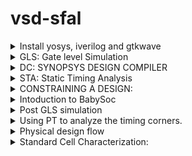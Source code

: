 # vsd-sfal
<details>
<summary>
Install yosys, iverilog and gtkwave </summary>
1.1: install yosys

    $ sudo apt-get update


    $ git clone https://github.com/YosysHQ/yosys.git


    $ cd yosys


    $ sudo apt install make (If make is not installed please install it) 


    $ sudo apt-get install build-essential clang bison flex \
    libreadline-dev gawk tcl-dev libffi-dev git \
    graphviz xdot pkg-config python3 libboost-system-dev \
    libboost-python-dev libboost-filesystem-dev zlib1g-dev

    
    $ make config-gcc


    $ make 


    $ sudo make instal


yosys:


![Screenshot from 2024-07-23 02-54-34](https://github.com/user-attachments/assets/61eb255c-02e2-408a-8fcf-77741d4e4a8f)


1.2: install icarus-iverilog


    sudo apt-get update


    sudo apt-get install iverilog


![Screenshot from 2024-07-23 02-51-13](https://github.com/user-attachments/assets/2141a391-6055-44f6-965e-6fbb0829239e)


1.3: install gtkwave


    sudo apt-get update


    sudo apt install gtkwave


![Screenshot from 2024-07-23 02-56-14](https://github.com/user-attachments/assets/b135e337-7015-41c2-98a5-b90ea0192c4a)


1.4: Iverilog:


Used to verify the rtl code for basic gates, adders, multipliers, adders etc. 
All the verilog codes have assosciated Test bench. 
Iverilog uses two arguments to dump a intermediate a.out file, which can be run in terminal to get the the VCD file.
VCD: Value change dump
     
 ![Screenshot from 2024-07-23 03-01-24](https://github.com/user-attachments/assets/060e9b70-54c1-46b8-95a4-5f03f40a3157)


vcd file is launched using gtkwave to verify the waveform:


![Screenshot from 2024-07-23 23-46-41](https://github.com/user-attachments/assets/20fd89c5-7d97-451e-a639-ca7bff8639d9)
![Screenshot from 2024-07-23 23-47-33](https://github.com/user-attachments/assets/294f982d-200d-4c10-93a4-18c72ba35c47)

     
Snippet from Test Bench to verify the output of counter:

![Screenshot from 2024-07-23 23-51-20](https://github.com/user-attachments/assets/bb801a3e-9d40-4f04-bcce-cec7e3b95482)

YOSYS: The open source synthesizer tool

![Screenshot from 2024-07-23 02-54-34](https://github.com/user-attachments/assets/78bd9e4a-dd80-4830-8b0e-3d92c5e3b760)

commands used: in order

Read Liberty: The Infamous .lib file. Lib used here is sky130 typical library. P: Typical T:25 V:1.8v

    read_liberty -lib ../../../sky130RTLDesignAndSynthesisWorkshop/lib/sky130_fd_sc_hd__tt_025C_1v80.lib  

Read verilog: path to vrilog file mentioned here

     read_verilog ../../../sky130RTLDesignAndSynthesisWorkshop/verilog_files/good_counter.v 

Yosys command to synthesize the deign under test to generic tech, irrespective og the sky130nm tech

    synth -top good_counter 

Tech mapping to sky130nm cells, This gives us data on what kind of cells were handpicked from sky130 lib

    abc -liberty ../../../sky130RTLDesignAndSynthesisWorkshop/lib/sky130_fd_sc_hd__tt_025C_1v80.lib 

SHOW: command use to view the dumped schematic/logic, in its Heirachical or flat nature

    show 

Write the gate level netlist (Heirarchical netlist), which can be used further for Placement and Route activites.

    write_verilog -noattr good_counter_ghnetlist.v

Flatten: Command used to get flat netlist.

    flatten

Write out the gate level netlist for the flatten netlist

    write_verilog -noattr good_counter_gfnetlist.v

![Screenshot from 2024-07-23 03-08-18](https://github.com/user-attachments/assets/3403b482-1a57-475e-b0f9-608b9d7f68e5)
![Screenshot from 2024-07-23 03-09-22](https://github.com/user-attachments/assets/9b2c5335-a327-4013-b207-15621caee607)
![Screenshot from 2024-07-23 03-10-48](https://github.com/user-attachments/assets/0473cccc-a0cc-4b0d-9c16-970ab71611a6)
![Screenshot from 2024-07-23 03-11-16](https://github.com/user-attachments/assets/1e0ade3a-f3b8-465e-9bd0-13d044e67610)
![Screenshot from 2024-07-24 00-07-22](https://github.com/user-attachments/assets/04a88079-4884-47f3-907d-3a94e4c3900d)


Synthesized netlist:


![image](https://github.com/user-attachments/assets/0477bef7-a001-48e7-aef5-049b15a372b9)


Sky130 lib snippet:


![Screenshot from 2024-07-25 00-41-18](https://github.com/user-attachments/assets/82ace1d9-7a33-45c3-a440-0e404f70bd35)


Hierarchy vs Flat netlist: .v file used: multiple_modules.v


    read_liberty -lib ../../../sky130RTLDesignAndSynthesisWorkshop/lib/sky130_fd_sc_hd__tt_025C_1v80.lib 
    read_verilog ../../../sky130RTLDesignAndSynthesisWorkshop/verilog_files/multiple_modules.v 
    synth -top multiple_modules 
    show multiple_modules 
    abc -liberty ../../../sky130RTLDesignAndSynthesisWorkshop/lib/sky130_fd_sc_hd__tt_025C_1v80.lib 
    

synth -top multiple_modules: return defaults Heirarchy enabled design.

![Screenshot from 2024-07-25 02-04-32](https://github.com/user-attachments/assets/754cb398-32e9-48a0-a4a2-20554d602049)


flatten: command used to get Flat netlist

![Screenshot from 2024-07-25 02-08-17](https://github.com/user-attachments/assets/ed1ff579-4fd1-4386-814f-e3a0590bdf98)

Submodule level synthesis:
Need: 

To instantisate "identical modules" multiple times in a design, instaed of overloading the tool, that can break due to the code repitition.
The synthesized module can be instantiated as many times as we need and stich them in top file.

synth -top sub_module1:

![Screenshot from 2024-07-25 02-27-55](https://github.com/user-attachments/assets/e82d0a6e-c3fd-4738-9c2b-e8cc385e6934)

![Screenshot from 2024-07-25 02-21-28](https://github.com/user-attachments/assets/685592bc-48ed-4236-93c2-37ed1ed89d72)


synth -top sub_module2:


![Screenshot from 2024-07-25 02-28-12](https://github.com/user-attachments/assets/27f6d605-0778-4b67-b52d-2775d0d3ae29)

![Screenshot from 2024-07-25 02-22-43](https://github.com/user-attachments/assets/9bc86156-5be5-47f5-a93f-180062f89ce2)


# DFF usage in Yosys.
## DFF with asynchronous reset:
verilog snippet:

![Screenshot from 2024-07-27 21-45-30](https://github.com/user-attachments/assets/f29aa735-59c7-4915-aa38-cb9d9e5a4c38)


Waveform:

![Screenshot from 2024-07-27 18-02-34](https://github.com/user-attachments/assets/53a9ec55-f3b5-4c50-9702-a23afa80dc21)

show:
![Screenshot from 2024-07-27 22-07-29](https://github.com/user-attachments/assets/3acd41b7-644b-43eb-8fcd-be06ab0cbfd3)

synthesized netlist:
![Screenshot from 2024-07-27 22-10-25](https://github.com/user-attachments/assets/df723a86-442d-4ed6-9653-056e0b292db2)



## DFF with Asynchronouts set

Verilog snippet:

![Screenshot from 2024-07-27 21-45-55](https://github.com/user-attachments/assets/c82714ec-89a5-4acc-9f68-12eec14dfaba)

Waveform:

![Screenshot from 2024-07-27 18-07-07](https://github.com/user-attachments/assets/78b0b162-b275-4c95-be61-36733492e0a0)

show:

![Screenshot from 2024-07-27 22-13-35](https://github.com/user-attachments/assets/36f77fd8-6e36-4839-abb4-5e608d541ffb)

Synthesized netlist:

![Screenshot from 2024-07-27 22-15-18](https://github.com/user-attachments/assets/031a35e7-660b-4811-9819-d8e8c95c85dc)




# Combination and Sequential Optimizations:
## Topics like: Constant propagation, Boolean optimisation, State Optimisation, Retiming, Logic Cloning were explained with basic combinational and DFF gates.

# Opt Lab
To understand the implementation of basic Ternary statements into logic gates by Yosys.

Verilog snippet:

![Screenshot from 2024-07-27 22-32-09](https://github.com/user-attachments/assets/7394f217-818e-4787-b59f-2d8da384f607)

Basically a ternary expression for AND gate: Yosys implementing and gate with Opt_clean -purge

![Screenshot from 2024-07-27 22-31-07](https://github.com/user-attachments/assets/473849e9-bea9-4157-bda1-4dcf2f94b25c)

commands used:

![Screenshot from 2024-07-27 22-33-56](https://github.com/user-attachments/assets/a4de0ffe-fd1b-4738-a2b7-886958038be7)

# Opt check 2

Verilog snippet:

![Screenshot from 2024-07-27 22-48-31](https://github.com/user-attachments/assets/866b5a1a-5e03-463f-bb7b-e49ba7fc7903)


OR gate Implemented:


show: before

    opt_purge -clean

![Screenshot from 2024-07-27 22-40-36](https://github.com/user-attachments/assets/cd1ac00e-d776-4280-be68-f02e32715a3e)

After:    
    Opt_clean -purge
    
    
show:

![Screenshot from 2024-07-27 22-42-03](https://github.com/user-attachments/assets/76c79d4c-96c8-4bff-81c6-346a764e9ca8)


Stats: 

before mapping

![Screenshot from 2024-07-27 22-40-19](https://github.com/user-attachments/assets/234fe7cc-24b9-4812-b0ba-6e5816682557)


Stats: 

after mapping

![Screenshot from 2024-07-27 22-41-27](https://github.com/user-attachments/assets/03d960d1-3883-4388-8417-7c33c67799cf)

# 3 input and gate

verilog snippet:

![Screenshot from 2024-07-27 22-51-50](https://github.com/user-attachments/assets/97052fa5-9297-4c5b-bb5b-649b1ed03069)

abc mapped:

![Screenshot from 2024-07-27 22-51-17](https://github.com/user-attachments/assets/e0697802-85b7-426f-af5d-2999dbe69c39)


# Sequential Optimization:

Verilog snippet:

D Flip Flop implemeted due to Q toggling

![Screenshot from 2024-07-27 23-35-10](https://github.com/user-attachments/assets/6fafcf37-ef69-4e66-8b39-69fe528f11f4)

show:

![Screenshot from 2024-07-27 23-29-37](https://github.com/user-attachments/assets/30a592ed-adde-4848-8a17-b11ac6c6c892)


gate level netlist:

![Screenshot from 2024-07-27 23-38-10](https://github.com/user-attachments/assets/a9a1cff7-fb5c-4a55-8e47-e75ffafcca1e)


Verilog snippet:

DFF not inferred due to tie high logic equivalent circuit.

![Screenshot from 2024-07-27 23-34-35](https://github.com/user-attachments/assets/fedefd3b-9abb-45b0-86cb-732b894365d5)



show:

![Screenshot from 2024-07-27 23-31-22](https://github.com/user-attachments/assets/ff6dd6a6-c518-402e-93f5-0e3cfba21207)


gate level netlist:

![Screenshot from 2024-07-27 23-34-35](https://github.com/user-attachments/assets/750179f8-6e79-4b1f-b36c-d9801178083c)


DFF const 3: The tricky Flop: Reset and Set flop with Reset and clock shorted. A small glitch can be observed in gtkwave simulation.
This can break the circuit functionality, if not handled carefully.

verilog snippet:

![Screenshot from 2024-07-27 23-54-32](https://github.com/user-attachments/assets/443e3290-9f78-4f3e-866b-25450ebb6810)


gtkwave simualtion:

![Screenshot from 2024-07-28 00-11-26](https://github.com/user-attachments/assets/9fd415d7-cce7-4829-90e1-53f0fdfcd00a)



show:

![Screenshot from 2024-07-27 23-49-57](https://github.com/user-attachments/assets/0ad89813-ffbe-4a33-9e1b-a2db413d3f53)


gate level netlist:

![Screenshot from 2024-07-27 23-51-24](https://github.com/user-attachments/assets/3fa31271-e753-46b9-859c-bf029b608dfd)

</details>

<details>
<summary> GLS: Gate level Simulation </summary>
    
## caveats observed in verilog coding that will affect GLS mismtach.
1. sensitivity level mismtach
2. blocking and non blocking mismatch
3. non standandard verilog coding

## Sensitivity level mismtach

![Screenshot from 2024-07-29 20-12-09](https://github.com/user-attachments/assets/6cba1d83-68c2-4f18-b643-c6402450a7a0)

## Blocking and non blocking statements

![Screenshot from 2024-07-29 20-13-38](https://github.com/user-attachments/assets/a0ca6b6c-98e4-4a31-a7b5-94b3d22be058)
![Screenshot from 2024-07-29 20-14-46](https://github.com/user-attachments/assets/f05a6916-27ee-46ff-ab41-bd06d6692840)
![Screenshot from 2024-07-29 20-15-22](https://github.com/user-attachments/assets/13786a92-e1c3-4f29-9f11-009e7306b338)


## Good Simulation match between: verilog and gate level netlist

Verilog Snippet:

![Screenshot from 2024-07-29 20-21-06](https://github.com/user-attachments/assets/03318624-3867-4e9f-8e7a-458707363292)


gtkwave simulation:

![Screenshot from 2024-07-29 20-20-15](https://github.com/user-attachments/assets/d7512a46-239a-4c8b-b304-d9ed13938124)



gate level netlist:

![Screenshot from 2024-07-29 20-21-50](https://github.com/user-attachments/assets/a6cbe528-f675-477d-a309-9ab7c0795711)



gtkwave simulation:
![Screenshot from 2024-07-29 20-24-54](https://github.com/user-attachments/assets/60214645-39fa-4fd5-abe0-b21c059545fd)



commands used:

Yosys:

    read_liberty -lib ../../../sky130RTLDesignAndSynthesisWorkshop/lib/sky130_fd_sc_hd__tt_025C_1v80.lib 
    read_verilog ../../../sky130RTLDesignAndSynthesisWorkshop/verilog_files/good_mux.v 
    synth -top good_mux 
    abc -liberty ../../../sky130RTLDesignAndSynthesisWorkshop/lib/sky130_fd_sc_hd__tt_025C_1v80.lib 
    show 
    write_verilog -noattr good_mux_gnetlist.v

iverilog and gtkwave commands used:

    iverilog ../sky130RTLDesignAndSynthesisWorkshop/my_lib/verilog_model/primitives.v ../sky130RTLDesignAndSynthesisWorkshop/my_lib/verilog_model/sky130_fd_sc_hd.v ../yosys/projects/gls_lab/good_mux_gnetlist.v         ../sky130RTLDesignAndSynthesisWorkshop/verilog_files/tb_good_mux.v

gtkwave tb_good_mux.vcd


## Simulation mismatch: due to sensitivity mismatch

verilog snippet:

![Screenshot from 2024-07-29 20-27-13](https://github.com/user-attachments/assets/0c69ea6d-024c-4df5-adf2-f72745af21ef)



gtkwave simulation:

![Screenshot from 2024-07-29 20-29-34](https://github.com/user-attachments/assets/3b560420-6417-4cd6-ba4f-ec5275d1019e)



gate level netlist:

![Screenshot from 2024-07-29 20-32-10](https://github.com/user-attachments/assets/3f22ff1f-4bf1-4fb6-a2f7-f685b29e2f1d)




gtkwave simulation:

![Screenshot from 2024-07-29 20-34-42](https://github.com/user-attachments/assets/8e6db773-deae-4d51-b14a-2296bffdf66d)



yosys:

![Screenshot from 2024-07-29 20-30-55](https://github.com/user-attachments/assets/26da1829-5753-4f01-aee2-000401932e07)


</details>

<details>

<summary>
DC: SYNOPSYS DESIGN COMPILER</summary>

## Sythesis tool: Used to convert RTL to gate level netlist.

![Screenshot 2024-07-29 at 10 52 06 PM](https://github.com/user-attachments/assets/3c27aa9d-e74b-4655-b5a1-e8e0d0f2e197)
Source: UC Davis


### Inputs to DC:
.lib/.db: Sky130 file
.SDC: Synopsys Constraint file.
.V: RTL netlist

### Outputs:
Synthesis Qor
gate level netlist
ddc file.

Lab1: Flop with Latch enable

Commands used:
csh #to enter C Shell

    DC_SHELL #to open Design compiler

![Screenshot 2024-07-29 at 11 00 42 PM](https://github.com/user-attachments/assets/94e13719-03e0-4572-9fae-e84fc9769a98)

.synopsys_dc.setup file: to initialize the libraries

#setting target and link library to defualy sky 130nm db#

    set target_library ../lib/sky130_fd_sc_hd__tt_025C_1v80.db
    set link_library { * ../lib/sky130_fd_sc_hd__tt_025C_1v80.db}

commands to write verilog and ddc file:

![Screenshot 2024-07-29 at 11 05 41 PM](https://github.com/user-attachments/assets/d99cc841-de69-4d8a-b231-a72b859f9726)


gate level netlist:

![Screenshot 2024-07-29 at 11 04 53 PM](https://github.com/user-attachments/assets/fcfe4224-d749-4136-af1e-17a2b8cdc92b)

# Design Vision: 
## it is the gui version used to load the ddc file to view the schematic.

commands used:

    csh
    design_vision
    read_ddc lab1.ddc

![Screenshot 2024-07-29 at 11 11 06 PM](https://github.com/user-attachments/assets/7215e8a1-6364-435e-95b3-db7aff6f530a)

schematic:

abstract:

![Screenshot 2024-07-29 at 11 12 54 PM](https://github.com/user-attachments/assets/a0f45812-8c58-45c4-86cf-db6fb263224d)


Expand Heirarchy:

![Screenshot 2024-07-29 at 11 13 02 PM](https://github.com/user-attachments/assets/5916cb26-46e4-45fb-b2f4-a588fc762c43)


# Synopsys tools works with TCL language:

## using foreach collection to loop thru all the cells used in library:

![Screenshot 2024-07-29 at 11 18 37 PM](https://github.com/user-attachments/assets/594aa0b3-2f05-408d-b18b-913e88e780f8)

</details>

<details>

<summary>
STA: Static Timing Analysis</summary>

what is setup time:
The min time for which the data needs to be stable before the clock edge.

<img width="1301" alt="Screenshot 2024-07-29 at 11 23 06 PM" src="https://github.com/user-attachments/assets/1d86c109-09f0-4571-a5fc-af0a8e62f81b">



What is hold time:
The min time the data needs to be stable after the clock edge.

<img width="1040" alt="Screenshot 2024-07-29 at 11 27 44 PM" src="https://github.com/user-attachments/assets/92580455-c343-40e9-a21c-adced4d4d0ad">

Delay of a cell:

<img width="1479" alt="Screenshot 2024-07-29 at 11 35 21 PM" src="https://github.com/user-attachments/assets/655c9393-f1a2-4bbf-99cb-16dc4acf83fa">

Timing arcs:

Combinational gates:

<img width="1393" alt="Screenshot 2024-07-29 at 11 39 07 PM" src="https://github.com/user-attachments/assets/dea11afe-090f-40e3-a680-1839c5b97b6d">



Sequential gates:

<img width="1479" alt="Screenshot 2024-07-29 at 11 39 35 PM" src="https://github.com/user-attachments/assets/93005cb4-946a-4bc1-8c66-03144be9809b">

</details>

<details>

<summary>
CONSTRAINING A DESIGN:</summary>

## Snippet for Constaining a design:

<img width="1656" alt="Screenshot 2024-07-30 at 12 09 55 PM" src="https://github.com/user-attachments/assets/9eca2ead-0efa-4e80-a8ab-a0ec78e3c2fd">

SDC plays a crucial rule to define the clock parameters to meet timing of a design.

## Timing Paths:
1. IN2REG
2. REG2REG
3. REG2OUT
4. IN2OUT

IO Modelling: IO budgetting is important to model IN2REG and REG2OUT paths.
SDC CLK will constrain all REG2REG paths.

## Important check:
To do Sanity checks for all input files, report Qor after each stage of PnR.

#Summary:

<img width="1656" alt="Screenshot 2024-07-30 at 12 40 07 PM" src="https://github.com/user-attachments/assets/7c850f96-d397-4940-8d87-eb6e33bda985">
<img width="1656" alt="Screenshot 2024-07-30 at 12 44 33 PM" src="https://github.com/user-attachments/assets/d7148e56-cd57-4776-b5f5-8a100f4805d0">

</details>

<details>
<summary> Intoduction to BabySoc</summary>
    
What is SoC?
SoC is a single-die chip that has some different IP cores on it. These IPs could vary from microprocessors (completely digital) to 5G broadband modems (completely analog).
The design of a system on chip usually includes a central processing unit, memory, ports for input and outputs, secondary storage devices, and peripheral interfaces such as Timers, etc.
Depending upon the requirement it can also consist of a digital or analog signal processing system or a floating-point unit.
SoC with equivalent functionality will have increased performance and reduced power consumption as well as a smaller semiconductor die area.


Why SoC?

VSDBabySoC is a small yet powerful RISCV-based SoC. The main purpose of designing such a small SoC is to test three open-source IP cores together for the first time and calibrate the analog part of it. VSDBabySoC contains one RVMYTH microprocessor, an 8x-PLL to generate a stable clock, and a 10-bit DAC to communicate with other analog devices.

![image](https://github.com/user-attachments/assets/d7dcc6b8-e7dd-4fed-be88-7991e110a4eb)


source: https://github.com/Devipriya1921/VSDBabySoC_ICC2


Problem statement

This work discusses the different aspects of designing a small SoC based on RVMYTH (a RISCV-based processor). This SoC will leverage a PLL as its clock generator and controller and a 10-bit DAC as a way to talk to the outside world. Other electrical devices with proper analog input like televisions, and mobile phones could manipulate DAC output and provide users with music sound or video frames. At the end of the day, it is possible to use this small fully open-source and well-documented SoC which has been fabricated under Sky130 technology, for educational purposes.

Design elements used in BabySoC:
1.RVMYTH
2.PLL
3.DAC
4.SPI

RVMYTH: 

It is basic RISCV CPU developed by Steve Hovver and VSD sysytem deisgn to comprehend the knowledge of a simple cpu and its working mechanism, it is a 5bit cpu machine.
All these designs are open source and modelled using their git repos, which are open source.

PLL:

The phase-locked loop (PLL) block is a feedback control system that automatically adjusts the phase of a locally generated signal to match the phase of an input signal. PLLs operate by producing an oscillator frequency to match the frequency of an input signal. In 
this locked condition, any slight change in the input signal first appears as a change in phase between the input signal and the oscillator frequency. This phase shift then acts as an error signal to change the frequency of the local PLL oscillator to match the 
input signal. The locking-onto-a-phase relationship between the input signal and the local oscillator accounts for the name phase-locked loop. PLLs are often used in high-speed communication applications.

Source: Intel

DAC: 

It is a Digital to analog converted ubiquitously used across multiple IC domains, they mainly serve in conerting all digital signals to analog and helps with communicating either with external world or Intra chip.

SPI: 

Serial Peripheral Interface it a protocol used for communication of data between devices, a synchronous mechanism with full duplex interface capability, maily serves intra chip.

## Simulating babysoc using Iverilog and gtkwave
###pre synth simulation

    sudo apt install make python python3 python3-pip git iverilog gtkwave docker.io
    sudo chmod 666 /var/run/docker.sock
    cd ~
    pip3 install pyyaml click sandpiper-saas #pip3 is a pyhton install application

clone vsdbabysoc.git from repo
    git clone https://github.com/manili/VSDBabySoC.git

Use make command to generate .V files:

    cd VSDBabySoC
    make pre_synth_sim

Work around for missing sand-piper on VM's:

![Screenshot from 2024-08-21 02-59-24](https://github.com/user-attachments/assets/7737c2e9-d854-4114-b6a7-0c4355b0b576)

    python3 -m venv .venv
    source ~/.venv/bin/activate
    
![Screenshot from 2024-08-21 03-08-45](https://github.com/user-attachments/assets/f5e95f45-14c9-4437-b39b-4e932f432394)

    python3 -m install sandpiper-saas    

Execute the command:

    sandpiper-saas -i ./src/module/*.tlv -o rvmyth.v --bestsv --noline -p verilog --outdir ./src/module/
    
It will generate following .v files rvmyth.v and rvmyth_gen.v.


view the ouput vcd file:
    cd /home/nkm/Desktop/vsd-sfal/VSDBabySoC/output/pre_synth_sim/pre_synth_sim.vcd

waveform: DAC output is verified along with out

![Screenshot from 2024-08-21 02-45-06](https://github.com/user-attachments/assets/db30e618-563e-4b0b-a136-7a239c1ffaf0)

Data type used to get the outputs: D[9:0]: Decimal | out: Analog:step


</details>

<details>
<summary> Post GLS simulation </summary>

Post GLS simulation is performed by synthesizing netlist using dc_shell and verify the simulation using iverilog.

    pip3 install pyyaml click sandpiper-saas #install sandpiper to synthesize tlv files

SandPiper SaaS Edition runs Redwood EDA's SandPiper™ TL-Verilog compiler as a microservice in the cloud to support low-overhead and zero-cost open-source development using commercial-grade capabilities. This simple Python script provides a convenient command-line interface to the microservice. It is used by exciting projects such as WARP-V and 1st CLaaS.

A TL-Verilog-enhanced open-source Verilog development flow might also make use of the similarly-light-weight makerchip-app for TL-Verilog editing.

source: https://pypi.org/project/sandpiper-saas/

DC_Shell:

Dc shell needs propreitarry .DB file in place of .lib file to do mappping.
The git clone of https://github.com/manili/VSDBabySoC.git has .lib files of all the deisgn elements.

![image](https://github.com/user-attachments/assets/c844bee0-dd92-4502-bd05-332057df81fe)

we need to convert these .lib to .db using lc_shell: A Synopsys library compiler tool.

![image](https://github.com/user-attachments/assets/5d661e3e-fd06-48d3-b4e5-1a21596e7ac2)

commands used to convert: .lib to .db

fix all the errors per the log file: 

![image](https://github.com/user-attachments/assets/f694d4a0-b52c-47f8-8151-fd617bcd0f33)
   
after fixing the errors:

![image](https://github.com/user-attachments/assets/1d7f16e6-dcb4-4dd0-96b6-60096ac39bd1)

Note: Warnings can be ignored at this stage.

using wget command to import latest lib from git repo

![image](https://github.com/user-attachments/assets/a605a410-2eac-4fa5-9ca8-463b6b30dd8e)



commands used to convert:.lib to .db

    read_lib avsddac.lib
    write_lib avsddac.lib -format db -output avsddac.db
    write_lib avsddac.lib -format db -output avsddac.db
    read_lib avsddac.lib
    write_lib avsddac -format db -output avsddac.db
    read_lib avsdpll.lib
    write_lib avsdpll -format db -output avsdpll.db
    read_lib sky130_fd_sc_hd__tt_025C_1v80.lib
    write_lib sky130_fd_sc_hd__tt_025C_1v80 -format db -output sky130_fd_sc_hd__tt_025C_1v80.db


genearte neccesary .vh files: make pre_synth_sim

    sandpiper-saas -i ./src/module/*.tlv -o rvmyth.v --bestsv --noline -p verilog --outdir ./src/module/

using dc_shell to synthesize the netlist:

    set target_library /home/nanda/babysoc/VSDBabySoC/src/lib/sky130_fd_sc_hd__tt_025C_1v80.db
    set link_library {* /home/nanda/babysoc/VSDBabySoC/src/lib/sky130_fd_sc_hd__tt_025C_1v80.db /home/nanda/babysoc/VSDBabySoC/src/lib/avsddac.db /home/nanda/babysoc/VSDBabySoC/src/lib/avsdpll.db }
    set search_path {/home/nanda/babysoc/VSDBabySoC/src/include /home/nanda/babysoc/VSDBabySoC/src/module/}
    read_file {sandpiper_gen.vh  sandpiper.vh  sp_default.vh  sp_verilog.vh clk_gate.v rvmyth.v rvmyth_gen.v vsdbabysoc.v} -autoread -top vsdbabysoc
    link
    compile_ultra
    write_file -format verilog -hierarchy -output /home/nanda/babysoc/VSDBabySoC/output/babysoc_netlist.v
    report_qor > qor.txt
    pwd
    write_file -format ddc -hierarchy -output /home/nanda/babysoc/VSDBabySoC/output/babysoc.ddc
    history > history.tcl


read the design collaterals

![image](https://github.com/user-attachments/assets/6e236fb6-0e37-4d6f-bfd4-8874ed28d4a1)

link the design:
    link

![image](https://github.com/user-attachments/assets/65511bce-1928-40bd-88c8-98e674c892b4)

    report_qor
    
![image](https://github.com/user-attachments/assets/3ed831d5-2d76-4f8f-8292-86b4a8d04076)

![image](https://github.com/user-attachments/assets/2e4b8bed-4195-444b-b18b-b4574f6fd06f)

using Iverilog to get post synth simulation vcd file.

    iverilog -DFUNCTIONAL -DUNIT_DELAY=#1 -o ./output/post_synth_sim.out ./src/gls_model/primitives.v ./src/gls_model/sky130_fd_sc_hd.v ./output/babysoc_netlist1.v ./src/module/avsdpll.v ./src/module/avsddac.v ./src/module/testbench.v

post synth sim:

![image](https://github.com/user-attachments/assets/2e8c1095-f7bc-4014-ac60-c8b642759435)


pre synth sim:

![Screenshot from 2024-08-21 02-45-06](https://github.com/user-attachments/assets/db30e618-563e-4b0b-a136-7a239c1ffaf0)


</details>

<details>
<summary>
Using PT to analyze the timing corners. </summary>
    
## PVT: Process Voltage Temperature##

### essential for simulating any IC for different weather conditions in order to abe able to work efficiently and be reliable.
IC's are tested from -40C to +125C using industry standard tools and fabricated with advance packaging solutions like quad package, 2.5D etc.

We are using SKY130PDK PVT LIBS in our design


(https://github.com/efabless/skywater-pdk-libs-sky130_fd_sc_hd/tree/master/timing)

TCL script used to convert libs to db

    
    # convert_lib_to_db.tcl
    set lib_files_dir "/home/nanda/babysoc/VSDBabySoC/src/lib/skywater-pdk-libs-sky130_fd_sc_hd/timing";
    set db_output_dir "/home/nanda/babysoc/VSDBabySoC/src/lib/timinglibs";
    foreach lib_file [glob -nocomplain $lib_files_dir/*.lib] {
    set base_name [file rootname [file tail $lib_file]]
    set db_file "$db_output_dir/${base_name}.db"

    if {[llength [list_libs]] > 0} {
        remove_lib [lindex [list_libs] 0]
    }

    read_lib $lib_file

    write_lib $base_name -format db -output $db_file

    if {[llength [list_libs]] > 0} {
        remove_lib [lindex [list_libs] 0]
    }
    }
    exit

<img width="1283" alt="Screenshot 2024-09-03 at 9 37 09 PM" src="https://github.com/user-attachments/assets/6ac22f5b-6b22-4890-8720-742ee896a68e">

open PT_SHELL

TCL script used in PT_SHELL

    set m1 ""
    set pvt ""
    set wns ""
    set whs ""
    set FH [open report_timing_prime_time.rpt w]
    puts $FH "PVT_Corner\tWNS\tWHS"
     set lib_files [glob -directory /home/nanda/babysoc/VSDBabySoC/src/lib/timinglibs/ -type f *.db]
    foreach lib_file_paths $lib_files {
	regexp {.*\/sky130_fd_sc_hd__(.*)\.db$} $lib_file_paths m1 pvt
    set link_path "* /home/nanda/babysoc/VSDBabySoC/src/lib/avsddac.db /home/nanda/babysoc/VSDBabySoC/src/lib/avsdpll.db "
    lappend link_path $lib_file_paths

    read_verilog "/home/nanda/babysoc/VSDBabySoC/output/babysoc_sdc_gnet.v"
    current_design vsdbabysoc

    link_design
    read_sdc "/home/nanda/babysoc/VSDBabySoC/babysoc.sdc"
    read_parasitics "/home/nanda/babysoc/VSDBabySoC/output/empty.spef"


    set wns [get_attribute [get_timing_paths -delay_type max -max_paths 1] slack]
    set whs [get_attribute [get_timing_paths -delay_type min -max_paths 1] slack]

    puts $FH "$pvt\t$wns\t$whs"

    remove_annotated_parasitics -all
    reset_design
    remove_design -all
    remove_lib -all
    }
    close $FH


Timing info for different corners

	PVT_Corner	WNS		WHS
	ff_100C_1v65	2.554515	-0.250917
	ff_100C_1v95	4.066801	-0.304045
	ff_n40C_1v56	0.778143	-0.208451
	ff_n40C_1v65	1.911201	-0.244908
	ff_n40C_1v76	2.930052	-0.275657
	ff_n40C_1v95	4.091851	-0.312528
	ss_100C_1v40   -18.62158	 0.405345
	ss_100C_1v60   -9.373999	 0.142039
	ss_n40C_1v28   -64.063217	 1.329605
	ss_n40C_1v35   -41.196972	 0.847522
	ss_n40C_1v40   -31.193745	 0.624912
	ss_n40C_1v44   -25.407854	 0.490901
	ss_n40C_1v60   -12.109005	 0.162826
	ss_n40C_1v76   -5.881881	 0.003838
	tt_025C_1v80    0.439206	-0.190414
	tt_100C_1v80	0.593517	-0.185542




Graph for WNS: Worst negative slack (Setup)

<img width="362" alt="image" src="https://github.com/user-attachments/assets/dafd39c2-9366-4910-b730-47860dc93117">

Graph for WHS: Worst hold slack(hold)

<img width="362" alt="image" src="https://github.com/user-attachments/assets/9a1a5069-88db-4156-a362-ca60592c9f29">

</details>

<details>
<summary> 
Physical design flow
</summary>
	
Collaterals needed to start Physical Design.

1. .Verilog: RTL netlist
   
3. .Lib : logical library
   
5. .SDC : Synopsys design constraints for constarining the design
   
7. .LEF/.DEF : abstract and detailed view of Cells/Macros/deisgn
   
9. .TF : Technology file usually from Foundry
    
11. .UPF : Unified power format aka low power congig file.


Perform Sanity checks on all these inputs file and start the PnR flow.

Steps involced in PnR:

****Synthesis** ----------> Floorplan ----------> Placement ----------> CTS ----------> Routing ---------> Sign Off.**

**Synthesis:**

Convert RTL to Synthesized netlist using tool commands and obtain gate level netlist w.r.t .lib used

verify reports like timing, Qor, WLM etc.

completeness of Synthesis N/L, Updated SDC, updated DFT, updated UPF

Snippets:

![image](https://github.com/user-attachments/assets/e8a3a7b1-fb6a-4c3d-9636-ec40efd76d09)

DFF covergae = 1613/18036= 8.94%



**Floorplan:**

Real Estate of the design.

Top to Bottom or vice versa approach.

shape creation

Macro placement

I/O placement

Power planning

Partitioning

BUS Planning, Repeater/FT planning.

Physical cell usage

Finalize 

Verify reports like Timing,QoR, Uril number, PG planning/routing

Snippets:

![image](https://github.com/user-attachments/assets/4d87bd71-ac93-4ab8-a5e6-b1f5bb590e7e)
![image](https://github.com/user-attachments/assets/a3281c91-9a0a-4f49-b830-7c740628cc78)
![image](https://github.com/user-attachments/assets/b07c6e7d-46ec-43b1-969b-047e827db779)





**Placement:**

Placment of Std cells in the designeated core area.

Coarse placment

Detailed placment

Place opt

Verify Reports: Timing, QoR, HFNS, Scan Congig, Util number, Legality, Congestion etc

Snippets:

![image](https://github.com/user-attachments/assets/f7d5b3db-3831-491f-82be-bf9234e8a0e5)
![image](https://github.com/user-attachments/assets/81775439-05ab-4a63-8d44-ea30ea135b9f)


**CTS:**

Building good CTS.

good CTS plannning like CTmesh, H-Tree, X-tree, Binary.

Good LOL for Clock drop off points in the design.

Source, Network Latency

Skew and Insertion delay.

Usage of Clock buffers and Inverters.

CLK routing and its impact on placed std cells.

Verify Reports: QoR, Timing, CT numbers, Util number etc




**Routing:**

Global Routing

Detailed Routing

Search and Repair

Grid based Algorithms

Routable design

Verify Reports: Qor, LVS, DRC, Timing etc

**Sign Off:**

This is a very effective and strong step which can be used at any step in PnR to make sure to have a solid IC.

Formal Verification

Physical Verification

CLP: Conformal Low Power

IR analysis

STA: Static Timing Analysis


	
PnR flow using open source Openlane flow, available for free of cost and can be used to get a GDS file, which can be fabricated using SKY130PDK or custome PDK's.

**PnR flow:**

![image](https://github.com/user-attachments/assets/99c5ae41-527a-4a15-b60d-51d32bd8aac2)
source: Google


**Openlane Infrastructure:**

**RTL to Netlist**

: Linting / Verilator

: Power Distribution Network Hierarchy / Yosys

: Synthesis / Yosys

: Synthesis / Design Compiler (with proprietary plugin)

: Multi-corner Netlist STA / OpenSTA

**Floorplanning**

: Floorplan Initialization / OpenROAD

: Manual Macro Placement / OpenDB

: Tap/Endcap Insertion / OpenROAD

: PDN Generation / OpenROAD

**Placement**

: Pin Placement (from config file) / OpenROAD, OpenDB

: Pin Placement (Random/Matching/Annealing) / OpenROAD

: Pin Placement (from template DEF) / OpenDB

: Global Placement / OpenROAD

: Resizer Design Repair (Post-GPL) / OpenROAD

: Detailed Placement / OpenROAD

**Clock Tree Synthesis**

: Clock-Tree Synthesis / OpenROAD

: Resizer Timing Repair (Post-CTS) / OpenROAD

**Routing**

: Global Routing / OpenROAD

: Resizer Design Repair (Post-GRT) / OpenROAD

: Diode Insertion on Ports / OpenDB

: Heuristic Diode Insertion / OpenDB

: Antenna Repair / OpenROAD

: Resizer Timing Repair (Post-GRT) / OpenROAD

: Detailed Routing / OpenROAD

: Row Filling / OpenROAD

**Signoff (Timing)**

: Parasitics Extraction / OpenROAD

: Multi-corner Static Timing Analysis / OpenSTA

: SI-Enabled Multi-corner Static Timing Analysis / PrimeTime (with proprietary plugin)

**Signoff (Physical)**

: GDSII Stream-Out / Magic

: GDSII Stream-Out / KLayout

: Magic vs. KLayout Stream XOR / KLayout

: Design Rule Checks / Magic

: Design Rule Checks / KLayout

: Spice Extraction / Magic

: Layout vs. Schematic / Netgen

: Equivalence Check (Alpha) / Yosys EQY

Source:	https://github.com/efabless/openlane2.git


In our test case we are using Picorv32a design:

The PicoRV32A design in OpenLane is an implementation of the PicoRV32, a minimalistic and highly configurable open-source RISC-V CPU core. It is a small, compact, 32-bit CPU that implements the RISC-V instruction set architecture (ISA).

</details>

<details>
<summary>Standard Cell Characterization:</summary>
	
![image](https://github.com/user-attachments/assets/025b0c99-7dc1-41c4-a7e4-722a4009b805)
![image](https://github.com/user-attachments/assets/b6a61163-cb9f-4efa-b431-ef7c2f442b59)

source: google

	
All Standard cells are characterized using SPICE models. These standard cells are implemented using NAND or NOR gates, which are called universal gates. The cell desnsity and node technology gives a hint on which gates can be used to implement the functionality.

M1 and M2 layers are used for STD cells routing and the rest layers can be used for CLK, SIGNAL, POWER Routing.

These STD cells need to sit in UNIT SITE, that is the minimum cell size between standard cell rows and any cell of any flavour need to be in multiples of minimum unit site.

**Inputs:**

PDK

DRC and LVS Deck

Spice models

library and user defined specs: Metaly layers used, Operating voltage for the IC/Design, Pin Location.

**Design Steps:**

Circuit Design: CMOS gate level implememtation and W/L ratio of pmos and nmos.

Layout Design: Layout for the Circuit implemeted. The Euler's path and stick diagram

Characterization: 

Use RC extraction from the layouts and genearate Timing, Noise, Power .libs function


Outputs:
CDL: Circuit Description language.
GDS2, LEF, Extracted Spice netlist.

![image](https://github.com/user-attachments/assets/cd008980-3ffe-4e64-9bff-4d41d6a65a0e)
![image](https://github.com/user-attachments/assets/95cfd816-e6b2-41da-b438-c9bb65571d32)


Characterization Flow:

1.Read Model File from Foundry

2.Read Extracted spice netlist

3.understand Logic under test

4.Read subcircuit of DUT

5.Attach power sources

6.Apply stimulus

7.Apply caps based on NLDM and CCS

8. Neccesary simulation commands based on .DC and .trans simulation

9. Feed 1 thru 8 to "GUNA": Characterization software.

10. GUNA genereates: Timing, Power and Noise characterization.

![image](https://github.com/user-attachments/assets/936cf568-9faf-46fd-847c-6ab4da95411a)


**Spice Deck:**

![image](https://github.com/user-attachments/assets/820efdb7-5b37-4555-afa0-2903dcb00813)
![image](https://github.com/user-attachments/assets/f0e62d6e-a132-414d-9eeb-b359679c891e)
![image](https://github.com/user-attachments/assets/e6cf1278-9c1e-419c-a258-d6f5a3b66e1f)
![image](https://github.com/user-attachments/assets/141cd660-0eda-40f3-8065-49dfcc76233c)

# Sky130INV characterization

Inverter layout using MAGIC:

![image](https://github.com/user-attachments/assets/7239b7c8-326f-4d33-8c68-74fd9897d5c7)

using MAGIC to generate spice cir to analyse slew, Rise and Fall delays.
	extract all: command used to get ext file
 	ext2spice cthresh 0 rthresh 0: from ext to spice for RC parasitics
  	ext2spice: to get spice model which can be used to run in ngspice

INV spice model snippet:
![image](https://github.com/user-attachments/assets/6f9e2888-dac6-4ee0-bde5-1f72fc85f191)

ngspice commands:
	ngspice sky130_inv.spice
 	plot y vs time a

![image](https://github.com/user-attachments/assets/31eaa00e-153a-46e4-99aa-b72f0a9f9ce3)

![image](https://github.com/user-attachments/assets/b44ed917-6acf-474b-8c2d-794594f8baf0)





Snippet from Waveform for rise and fall transition:

![image](https://github.com/user-attachments/assets/2e0462cb-ea02-4979-a24c-c0037dd3f5ba)

Input rise trainsition: 80% of input - 20% of input
: 2.24598 - 2.1821
: 0.06388ns = 63.8ps
	    

Output fall Trainsition: 20% of output - 80% of output
:4.09529 - 4.0527
: 0.04253 ns = 42.53ps


Snippet for Rise and Fall delay:

![image](https://github.com/user-attachments/assets/d469a8c2-0a82-467b-92bb-d6f8e3340b57)

Cell Rise Delay: 50% of output rise - 50% of input fall
: 2.211107 - 2.15005 = 0.061057ns = 61.05ps

Cell Fall Delay: 50% of Output fall - 50% of input rise
: 4.07771 - 4.05003 = 0.02768ns = 27.68ps


# Fixing DRC issues
	wget http://opencircuitdesign.com/open_pdks/archive/drc_tests.tgz 
	tar xfz drc_tests.tgz
	cd drc_tests
	magic -d XR 

 Doc to refer: https://skywater-pdk.readthedocs.io/en/main/rules/periphery.html#x

 Example 1: poly.mag

 ![image](https://github.com/user-attachments/assets/91f4afeb-fc8f-47c5-9907-9ba9715d5310)

 ![image](https://github.com/user-attachments/assets/8932bb14-a9c0-4f90-999b-f57ca5ad63f9)

 editing tech file, manually adding poly rules for poly.9
 
 ![image](https://github.com/user-attachments/assets/d58401e6-8497-409a-9f7b-a55a2eb4df04)


Once tech file is modified, no need to start a new MAGIC session.

Steps to follow:

	tech load sky130A.tech
 	drc check # refreshes the design again
  	; select area
   	drc why


# using custom inv cell in design:

![image](https://github.com/user-attachments/assets/dc68cb21-ddd2-410d-9d08-9b042cb69da0)

3 essential checks to verify the layout is fine before writing out lef.

1. I/O port must align at the intersection of H and V tracks
2. WIDTH of the designed cell should be in odd multiples of the grid.
3. HEIGHT of the designed cell should be odd multiples of the grid.
4. The reason being to accomodate routing tracks efficiently.

The grid is aligned based on the track info of the design.
In our case:
grid 0.46um 0.34um 0.23um 0.17um

![image](https://github.com/user-attachments/assets/cc3a2e7a-fec2-4b61-856c-0570b5c4f151)

Steps before writing LEF:

	goto A
 
 	select area
  
  	what
   
   	port class input
    
	port use signal
   	
   
click on "edit"

![image](https://github.com/user-attachments/assets/5839f6a9-662d-478a-a0b5-26e852331c17)


repeat this for Y, VGND, VPWR

![image](https://github.com/user-attachments/assets/f3166660-99f9-404c-a914-8b653d62baa1)

write lef:
	lef sky130_vsdinv_nanda.lef

![image](https://github.com/user-attachments/assets/36cc90fe-b176-4447-8c0f-07ad4dacdc1a)

# Running OpenLane to source lef extracted from the inv.

Commands used:
	docker
 	./flow.tcl -interactive
	package require openlane 
	prep -design picorv32a
	set ::env(EXTRA_LEFS) [glob $::env(OPENLANE_ROOT)/designs/$::env(DESIGN_NAME)/src/*.lef]


 Params to be added in picorv32a/config.tcl
 
	#set the following in config.tcl
	set ::env(LIB_SYNTH) "$::env(OPENLANE_ROOT)/designs/picorv32a/src/sky130_fd_sc_hd__typical.lib"
	set ::env(LIB_FASTEST) "$::env(OPENLANE_ROOT)/designs/picorv32a/src/sky130_fd_sc_hd__fast.lib"
	set ::env(LIB_SLOWEST) "$::env(OPENLANE_ROOT)/designs/picorv32a/src/sky130_fd_sc_hd__slow.lib"
	set ::env(LIB_TYPICAL) "$::env(OPENLANE_ROOT)/designs/picorv32a/src/sky130_fd_sc_hd__typical.lib"
	set ::env(EXTRA_LEFS) [glob $::env(OPENLANE_ROOT)/designs/$::env(DESIGN_NAME)/src/*.lef]

 1. run_syntheis:
    with default params:
	# Synth defaults
	set ::env(SYNTH_BIN) yosys
	set ::env(SYNTH_SCRIPT) $::env(SCRIPTS_DIR)/synth.tcl
	set ::env(SYNTH_NO_FLAT) 0
	set ::env(SYNTH_SHARE_RESOURCES) 1
	set ::env(SYNTH_BUFFERING) 1
	set ::env(SYNTH_SIZING) 0
	set ::env(SYNTH_MAX_FANOUT) 5
	set ::env(SYNTH_STRATEGY) "AREA 0"
	set ::env(SYNTH_ADDER_TYPE) "YOSYS"
	set ::env(CLOCK_BUFFER_FANOUT) 16
	set ::env(SYNTH_READ_BLACKBOX_LIB) 0
	set ::env(SYNTH_TOP_LEVEL) 0
	set ::env(SYNTH_FLAT_TOP) 0
	set ::env(IO_PCT) 0.2

	set ::env(BASE_SDC_FILE) $::env(OPENLANE_ROOT)/scripts/base.sdc

add imag1.png here

Timing info:

tns -711.59
wns -23.89

Goal is to use Synth Strategy to bring wns and tns down:

	prep -design picorv32a -tag 08-10_20-06 -overwrite
	set ::env(SYNTH_STRATEGY) "DELAY 3"
	set ::env(SYNTH_SIZING) 1
	run_synthesis
 
  add image2.png here

  Floorplan:
  	run_floorplan: will not work for custom designed cell

  Floorplan commands:
  	init_floorplan

   	place_io

    	tap_decap_or

Placement:
	run_placment


Veiw def and verify custom lef included:

	magic -T /home/vsduser/Desktop/work/tools/openlane_working_dir/openlane/vsdstdcelldesign/sky130A.tech lef read ../../tmp/merged.lef def read picorv32a.placement.def &

 def:

 



    



  	






 


 
      






</details>










































   










































     
